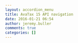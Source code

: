 ```yaml
---
layout: accordion_menu
title: AvaTax 15 API navigation
date: 2016-01-21 06:54
author: jeremy.buller
comments: true
categories: []
---
```


